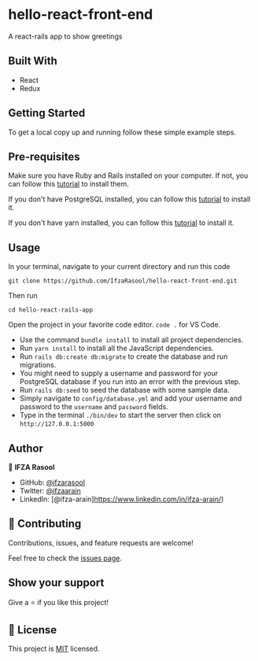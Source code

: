 # hello-react-front-end

A react-rails app to show greetings

## Built With

- React
- Redux

## Getting Started

To get a local copy up and running follow these simple example steps.


## Pre-requisites
Make sure you have Ruby and Rails installed on your computer. If not, you can follow this [tutorial](https://guides.rubyonrails.org/getting_started.html#creating-a-new-rails-project) to install them.

If you don't have PostgreSQL installed, you can follow this [tutorial](https://www.postgresql.org/download/) to install it.

If you don't have yarn installed, you can follow this [tutorial](https://classic.yarnpkg.com/en/docs/install/#debian-stable) to install it.
  
## Usage
In your terminal, navigate to your current directory and run this code

`git clone https://github.com/IfzaRasool/hello-react-front-end.git`

Then run

`cd hello-react-rails-app`

Open the project in your favorite code editor. `code .` for VS Code.

  - Use the command `bundle install` to install all project dependencies.
  - Run `yarn install` to install all the JavaScript dependencies.
  - Run `rails db:create db:migrate` to create the database and run migrations.
  - You might need to supply a username and password for your PostgreSQL database if you run into an error with the previous step.
  - Run `rails db:seed` to seed the database with some sample data.
  - Simply navigate to `config/database.yml` and add your username and password to the `username` and `password` fields.
  - Type in the terminal `./bin/dev` to start the server then click on `http://127.0.0.1:5000`
  


## Author

👤 **IFZA Rasool**
- GitHub: [@ifzarasool](https://github.com/IfzaRasool)
- Twitter: [@ifzaarain](https://twitter.com/ifzaarain)
- LinkedIn: [@ifza-arain]https://www.linkedin.com/in/ifza-arain/)

## 🤝 Contributing

Contributions, issues, and feature requests are welcome!

Feel free to check the [issues page](https://github.com/IfzaRasool/hello-rails-react/issues).


## Show your support

Give a ⭐️ if you like this project!

## 📝 License

This project is [MIT](LICENSE) licensed.
